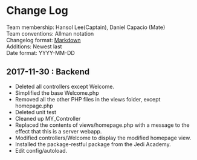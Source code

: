 # Change Log
Team membership: Hansol Lee(Captain), Daniel Capacio (Mate)  
Team conventions: Allman notation  
Changelog format: [Markdown](https://github.com/adam-p/markdown-here/wiki/Markdown-Cheatsheet)  
Additions: Newest last  
Date format: YYYY-MM-DD

## 2017-11-30 : Backend  
-  Deleted all controllers except Welcome.
-  Simplified the base Welcome.php
-  Removed all the other PHP files in the views folder, except homepage.php
-  Deleted unit test
-  Cleaned up MY_Controller
-  Replaced the contents of views/homepage.php with a message to the effect that this is a server webapp.
-  Modified controllers/Welcome to display the modified homepage view.
-  Installed the package-restful package from the Jedi Academy.
-  Edit config/autoload. 
